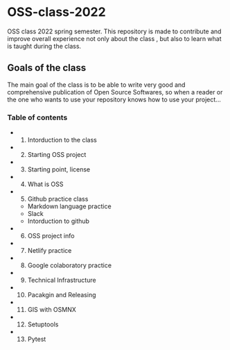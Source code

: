 # OSS-class-2022
OSS class 2022 spring semester. This repository is made to contribute and improve overall experience not only about the class , but also to learn what is taught during the class.
## Goals of the class
The main goal of the class is to be able to write very good and comprehensive publication of Open Source Softwares, so when a reader or the one who wants to use your repository knows how to use your project...

### Table of contents 
* 1. Intorduction to the class
* 2. Starting OSS project
* 3. Starting point, license
* 4. What is OSS
* 5. Github practice class
    * Markdown language practice 
    * Slack 
    * Intorduction to github 
* 6. OSS project info
* 7. Netlify practice 
* 8. Google colaboratory practice
* 9. Technical Infrastructure 
* 10. Pacakgin and Releasing
* 11. GIS with OSMNX
* 12. Setuptools
* 13. Pytest
